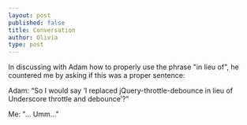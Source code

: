 ```yaml
---
layout: post
published: false
title: Conversation
author: Olivia
type: post
---
```


In discussing with Adam how to properly use the phrase "in lieu of", he countered me by asking if this was a proper sentence: 

Adam: “So I would say ‘I replaced jQuery-throttle-debounce in lieu of Underscore throttle and debounce’?”

Me: "... Umm..."